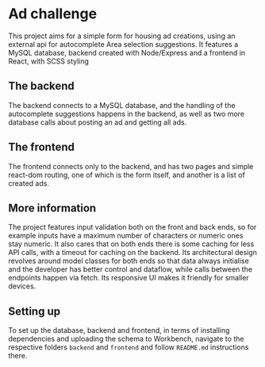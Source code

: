 # Ad challenge

This project aims for a simple form for housing ad creations, using an external api for autocomplete Area selection suggestions. It features a MySQL database,
backend created with Node/Express and a frontend in React, with SCSS styling

## The backend

The backend connects to a MySQL database, and the handling of the autocomplete suggestions happens in the backend, as well as two more database calls
about posting an ad and getting all ads.

## The frontend

The frontend connects only to the backend, and has two pages and simple react-dom routing, one of which is the form itself, and another is a list of created ads.

## More information

The project features input validation both on the front and back ends, so for example inputs have a maximum number of characters or numeric ones stay numeric. It also cares that on both ends there is some caching for less API calls, with a timeout for caching on the backend. Its architectural design revolves around model classes for both ends so that data always initialise and the developer has better control and dataflow, while calls between the endpoints happen via fetch. Its responsive UI makes it friendly for smaller devices.

## Setting up

To set up the database, backend and frontend, in terms of installing dependencies and uploading the schema to Workbench, navigate to the respective
folders `backend` and `frontend` and follow `README.md` instructions there.